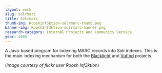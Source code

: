 ```yaml
---
layout: work
slug: solrmarc
title: Solrmarc
thumb-img: RooshInf3ktion-solrmarc-thumb.png
banner-img: RooshInf3ktion-solrmarc-banner.png
research-category: Internal Projects and Community Service
year: 2005
---
```


A Java-based program for indexing MARC records into Solr indexes. This is the main indexing mechanism for both the [Blacklight](http://projectblacklight.org/) and [Vufind](http://vufind.org/) projects.

(_image courtesy of flickr user Roosh Inf3ktion_)
